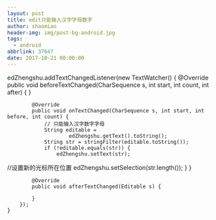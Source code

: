 ```yaml
---
layout: post
title: edit只能输入汉字字母数字
author: shaomiao
header-img: img/post-bg-android.jpg
tags:
  - android
abbrlink: 37647
date: 2017-10-21 00:00:00
---
```

edZhengshu.addTextChangedListener(new TextWatcher() {
            @Override
            public void beforeTextChanged(CharSequence s, int start, int count, int after) {
            }

            @Override
            public void onTextChanged(CharSequence s, int start, int before, int count) {
                // 只能输入汉字数字字母
                String editable =
                        edZhengshu.getText().toString();
                String str = stringFilter(editable.toString());
                if (!editable.equals(str)) {
                    edZhengshu.setText(str);
//设置新的光标所在位置
                    edZhengshu.setSelection(str.length());
                }
            }

            @Override
            public void afterTextChanged(Editable s) {

            }
        });
    }
